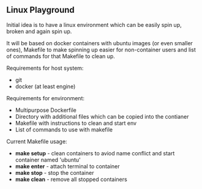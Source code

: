 ## Linux Playground

Initial idea is to have a linux environment which can be easily spin up, broken and again spin up.

It will be based on docker containers with ubuntu images (or even smaller ones), Makefile to make spinning up easier for non-container users and list of commands for that Makefile to clean up.

Requirements for host system:
- git
- docker (at least engine)

Requirements for environment:
- Multipurpose Dockerfile
- Directory with additional files which can be copied into the contianer
- Makefile with instructions to clean and start env
- List of commands to use with makefile

Current Makefile usage:
- **make setup** - clean containers to aviod name conflict and start container named 'ubuntu'
- **make enter** - attach terminal to container
- **make stop** - stop the container
- **make clean** - remove all stopped containers
